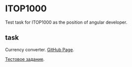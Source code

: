 # ITOP1000
Test task for ITOP1000 as the position of angular developer.

## task
Сurrency converter. [GitHub Page](https://andriistoliarov.github.io/testTasks/ITOP1000/currency-converter/dist/currency-converter/browser/index.html).

[Тестовое задание](test-task-angular-developer-ITOP1000.pdf).
